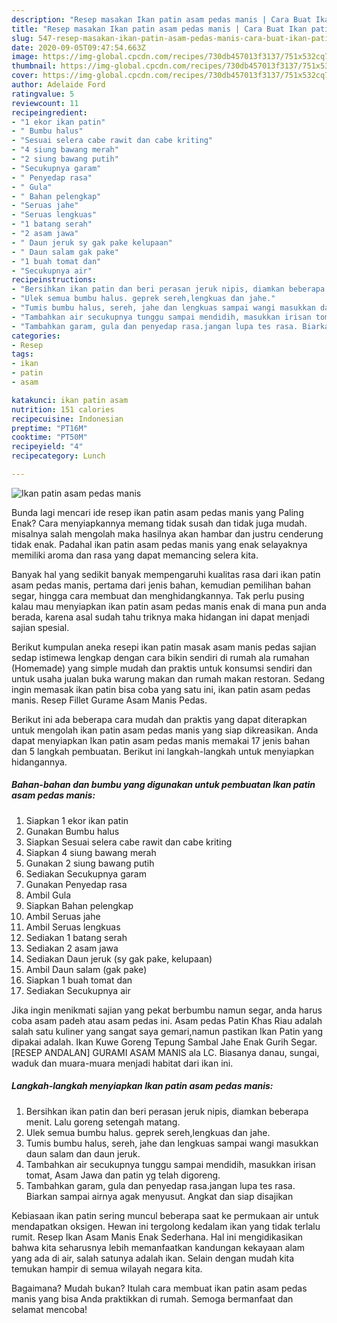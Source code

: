 ```yaml
---
description: "Resep masakan Ikan patin asam pedas manis | Cara Buat Ikan patin asam pedas manis Yang Mudah Dan Praktis"
title: "Resep masakan Ikan patin asam pedas manis | Cara Buat Ikan patin asam pedas manis Yang Mudah Dan Praktis"
slug: 547-resep-masakan-ikan-patin-asam-pedas-manis-cara-buat-ikan-patin-asam-pedas-manis-yang-mudah-dan-praktis
date: 2020-09-05T09:47:54.663Z
image: https://img-global.cpcdn.com/recipes/730db457013f3137/751x532cq70/ikan-patin-asam-pedas-manis-foto-resep-utama.jpg
thumbnail: https://img-global.cpcdn.com/recipes/730db457013f3137/751x532cq70/ikan-patin-asam-pedas-manis-foto-resep-utama.jpg
cover: https://img-global.cpcdn.com/recipes/730db457013f3137/751x532cq70/ikan-patin-asam-pedas-manis-foto-resep-utama.jpg
author: Adelaide Ford
ratingvalue: 5
reviewcount: 11
recipeingredient:
- "1 ekor ikan patin"
- " Bumbu halus"
- "Sesuai selera cabe rawit dan cabe kriting"
- "4 siung bawang merah"
- "2 siung bawang putih"
- "Secukupnya garam"
- " Penyedap rasa"
- " Gula"
- " Bahan pelengkap"
- "Seruas jahe"
- "Seruas lengkuas"
- "1 batang serah"
- "2 asam jawa"
- " Daun jeruk sy gak pake kelupaan"
- " Daun salam gak pake"
- "1 buah tomat dan"
- "Secukupnya air"
recipeinstructions:
- "Bersihkan ikan patin dan beri perasan jeruk nipis, diamkan beberapa menit. Lalu goreng setengah matang."
- "Ulek semua bumbu halus. geprek sereh,lengkuas dan jahe."
- "Tumis bumbu halus, sereh, jahe dan lengkuas sampai wangi masukkan daun salam dan daun jeruk."
- "Tambahkan air secukupnya tunggu sampai mendidih, masukkan irisan tomat, Asam Jawa dan patin yg telah digoreng."
- "Tambahkan garam, gula dan penyedap rasa.jangan lupa tes rasa. Biarkan sampai airnya agak menyusut. Angkat dan siap disajikan"
categories:
- Resep
tags:
- ikan
- patin
- asam

katakunci: ikan patin asam 
nutrition: 151 calories
recipecuisine: Indonesian
preptime: "PT16M"
cooktime: "PT50M"
recipeyield: "4"
recipecategory: Lunch

---
```



![Ikan patin asam pedas manis](https://img-global.cpcdn.com/recipes/730db457013f3137/751x532cq70/ikan-patin-asam-pedas-manis-foto-resep-utama.jpg)

Bunda lagi mencari ide resep ikan patin asam pedas manis yang Paling Enak? Cara menyiapkannya memang tidak susah dan tidak juga mudah. misalnya salah mengolah maka hasilnya akan hambar dan justru cenderung tidak enak. Padahal ikan patin asam pedas manis yang enak selayaknya memiliki aroma dan rasa yang dapat memancing selera kita.

Banyak hal yang sedikit banyak mempengaruhi kualitas rasa dari ikan patin asam pedas manis, pertama dari jenis bahan, kemudian pemilihan bahan segar, hingga cara membuat dan menghidangkannya. Tak perlu pusing kalau mau menyiapkan ikan patin asam pedas manis enak di mana pun anda berada, karena asal sudah tahu triknya maka hidangan ini dapat menjadi sajian spesial.

Berikut kumpulan aneka resepi ikan patin masak asam manis pedas sajian sedap istimewa lengkap dengan cara bikin sendiri di rumah ala rumahan (Homemade) yang simple mudah dan praktis untuk konsumsi sendiri dan untuk usaha jualan buka warung makan dan rumah makan restoran. Sedang ingin memasak ikan patin bisa coba yang satu ini, ikan patin asam pedas manis. Resep Fillet Gurame Asam Manis Pedas.


Berikut ini ada beberapa cara mudah dan praktis yang dapat diterapkan untuk mengolah ikan patin asam pedas manis yang siap dikreasikan. Anda dapat menyiapkan Ikan patin asam pedas manis memakai 17 jenis bahan dan 5 langkah pembuatan. Berikut ini langkah-langkah untuk menyiapkan hidangannya.

<!--inarticleads1-->

##### Bahan-bahan dan bumbu yang digunakan untuk pembuatan Ikan patin asam pedas manis:

1. Siapkan 1 ekor ikan patin
1. Gunakan  Bumbu halus
1. Siapkan Sesuai selera cabe rawit dan cabe kriting
1. Siapkan 4 siung bawang merah
1. Gunakan 2 siung bawang putih
1. Sediakan Secukupnya garam
1. Gunakan  Penyedap rasa
1. Ambil  Gula
1. Siapkan  Bahan pelengkap
1. Ambil Seruas jahe
1. Ambil Seruas lengkuas
1. Sediakan 1 batang serah
1. Sediakan 2 asam jawa
1. Sediakan  Daun jeruk (sy gak pake, kelupaan)
1. Ambil  Daun salam (gak pake)
1. Siapkan 1 buah tomat dan
1. Sediakan Secukupnya air


Jika ingin menikmati sajian yang pekat berbumbu namun segar, anda harus coba asam padeh atau asam pedas ini. Asam pedas Patin Khas Riau adalah salah satu kuliner yang sangat saya gemari,namun pastikan Ikan Patin yang dipakai adalah. Ikan Kuwe Goreng Tepung Sambal Jahe Enak Gurih Segar. [RESEP ANDALAN] GURAMI ASAM MANIS ala LC. Biasanya danau, sungai, waduk dan muara-muara menjadi habitat dari ikan ini. 

<!--inarticleads2-->

##### Langkah-langkah menyiapkan Ikan patin asam pedas manis:

1. Bersihkan ikan patin dan beri perasan jeruk nipis, diamkan beberapa menit. Lalu goreng setengah matang.
1. Ulek semua bumbu halus. geprek sereh,lengkuas dan jahe.
1. Tumis bumbu halus, sereh, jahe dan lengkuas sampai wangi masukkan daun salam dan daun jeruk.
1. Tambahkan air secukupnya tunggu sampai mendidih, masukkan irisan tomat, Asam Jawa dan patin yg telah digoreng.
1. Tambahkan garam, gula dan penyedap rasa.jangan lupa tes rasa. Biarkan sampai airnya agak menyusut. Angkat dan siap disajikan


Kebiasaan ikan patin sering muncul beberapa saat ke permukaan air untuk mendapatkan oksigen. Hewan ini tergolong kedalam ikan yang tidak terlalu rumit. Resep Ikan Asam Manis Enak Sederhana. Hal ini mengidikasikan bahwa kita seharusnya lebih memanfaatkan kandungan kekayaan alam yang ada di air, salah satunya adalah ikan. Selain dengan mudah kita temukan hampir di semua wilayah negara kita. 

Bagaimana? Mudah bukan? Itulah cara membuat ikan patin asam pedas manis yang bisa Anda praktikkan di rumah. Semoga bermanfaat dan selamat mencoba!
